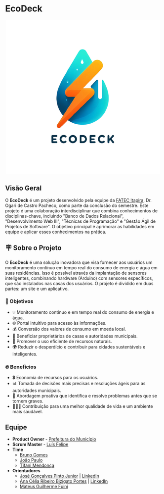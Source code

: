 # EcoDeck
<div align="center">
  <img src="Aplicativo/assets/img/logo.png" alt="EcoDeck - Logo">
</div>

## Visão Geral

O **EcoDeck** é um projeto desenvolvido pela equipe da [FATEC Itapira](https://www.fatecitapira.edu.br/), Dr. Ogari de Castro Pacheco, como parte da conclusão do semestre. Este projeto é uma colaboração interdisciplinar que combina conhecimentos de disciplinas-chave, incluindo "Banco de Dados Relacional", "Desenvolvimento Web III", "Técnicas de Programação" e "Gestão Ágil de Projetos de Software". O objetivo principal é aprimorar as habilidades em equipe e aplicar esses conhecimentos na prática.

## 🪧 Sobre o Projeto

O **EcoDeck** é uma solução inovadora que visa fornecer aos usuários um monitoramento contínuo em tempo real do consumo de energia e água em suas residências. Isso é possível através da implantação de sensores inteligentes, combinando hardware (Arduino) com sensores específicos, que são instalados nas casas dos usuários. O projeto é dividido em duas partes: um site e um aplicativo.

### 🎯 Objetivos

- 💡 Monitoramento contínuo e em tempo real do consumo de energia e água.
- 🌐 Portal intuitivo para acesso às informações.
- 💰 Conversão dos valores de consumo em moeda local.
- 🏡 Beneficiar proprietários de casas e autoridades municipais.
- 🌿 Promover o uso eficiente de recursos naturais.
- 🌍 Reduzir o desperdício e contribuir para cidades sustentáveis e inteligentes.

### 🔥 Benefícios

- 💲 Economia de recursos para os usuários.
- 📊 Tomada de decisões mais precisas e resoluções ágeis para as autoridades municipais.
- 🚀 Abordagem proativa que identifica e resolve problemas antes que se tornem graves.
- 👨‍👩‍👦 Contribuição para uma melhor qualidade de vida e um ambiente mais saudável.

## Equipe

- **Product Owner** - [Prefeitura do Município](https://itapira.sp.gov.br/)
- **Scrum Master** - [Luís Felipe](https://github.com/LuisFelipeSalvarani)
- **Time**
  - [Bruno Gomes](https://github.com/BrunoOliveira1989)
  - [João Paulo](https://github.com/Joao-PauloBR)
  - [Tifani Mendonça](https://github.com/timendonca)
- **Orientadores**
  - [José Gonçalves Pinto Junior](https://github.com/jrgoncalves85) | [LinkedIn](https://www.linkedin.com/in/jrgoncalves85/)
  - [Ana Célia Ribeiro Bizigato Portes](https://github.com/anaceliaportes) | [LinkedIn](https://www.linkedin.com/in/anaceliaportes) 
  - [Mateus Guilherme Fuini](https://github.com/mateusfuini)
